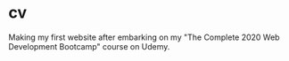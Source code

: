 # cv
Making my first website after embarking on my "The Complete 2020 Web Development  Bootcamp" course on Udemy.
